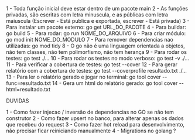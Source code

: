 1 - Toda função inicial deve estar dentro de um pacote main
2 - As funções privadas, são escritas com letra minuscula, e as públicas com letra maiuscula (Escrever - Está publica e exportada, escrever - Está privada)
3 - Para instalar um pacote externo: go get URL_DO_PACOTE
4 - Para buildar: go build
5 - Para rodar: go run NOME_DO_ARQUIVO
6 - Para criar módulo: go mod init NOME_DO_MODULO
7 - Para remover dependencias nao utilizadas: go mod tidy
8 - O go não é uma linguagem orientada a objetos, não tem classes, não tem polimorfismo, não tem herança
9 - Para rodar os testes: go test ./...
10 - Para rodar os testes no modo verboso: go test -v ./...
11 - Para verificar a cobertura de testes: go test --cover
12 - Para gerar relatório com a cobertura de testes: go test --coverprofile resultado.txt ./...
13 - Para ler o relatório gerado e jogar no terminal: go tool cover --func=resultado.txt
14 - Gera um html do relatório gerado: go tool cover --html=resultado.txt

DUVIDAS

1 - Como fazer injecao / inversão de dependencias no GO se não tem construtor
2 - Como fazer upsert no banco, para alterar apenas os dados que recebeu do request
3 - Como fazer hot reload para desenvolvimento, não precisar ficar reiniciando manualmente
4 - Migrations no golang ?
